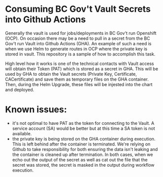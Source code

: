 # Consuming BC Gov't Vault Secrets into Github Actions
Generally the vault is used for jobs/deployments in BC Gov't run Openshift (OCP). On occasion there may be a need to pull in a secret from the BC Gov't run Vault into Github Actions (GHA). An example of such a need is when we use Helm to generate routes in OCP where the private key is stored in vault. This repository is a sample of how to accomplish this task.

High level how it works is one of the technical contacts with Vault access will obtain their Token (PAT) which is stored as a secret in GHA. This will be used by GHA to obtain the Vault secrets (Private Key, Certificate, CACertificate) and save them as temporary files on the GHA container. Then, during the Helm Upgrade, these files will be injested into the chart and deployed.

# Known issues:
- it's not optimal to have PAT as the token for connecting to the Vault. A service account (SA) would be better but at this time a SA token is not available.
- the private key is being stored on the GHA container during execution. This is left behind after the container is terminated. We're relying on Github to take responsibility for both ensuring the data isn't leaking and the container is cleaned up after termination. In both cases, when we echo out the output of the secret as well as cat out the file that the secret was stored, the secret is masked in the output during workflow execution.